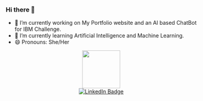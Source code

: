 ### Hi there 👋


- 🔭 I’m currently working on My Portfolio website and an AI based ChatBot for IBM Challenge. 
- 🌱 I’m currently learning Artificial Intelligence and Machine Learning. 
- 😄 Pronouns: She/Her


<div id="header" align="center">
  <img src="https://media.giphy.com/media/M9gbBd9nbDrOTu1Mqx/giphy.gif" width="100"/>
  <div id="badges">
  <a href="https://www.linkedin.com/in/jahnvi-singh-74962621">
    <img src="https://img.shields.io/badge/LinkedIn-blue?style=for-the-badge&logo=linkedin&logoColor=white" alt="LinkedIn Badge"/>
  </a>
  </div>
</div>










<!--
**JahnnviSingh/JahnnviSingh** is a ✨ _special_ ✨ repository because its `README.md` (this file) appears on your GitHub profile.

Here are some ideas to get you started:
- 🤔 I’m looking for help with ...
- 💬 Ask me about ...
- 👯 I’m looking to collaborate on ...
- 📫 How to reach me: jahnnvisingh
- ⚡ Fun fact: ...

-->
